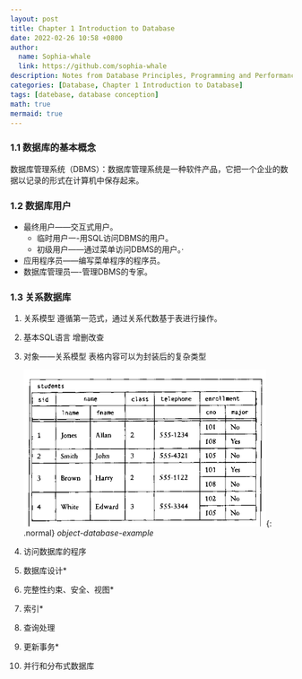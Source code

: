 ```yaml
---
layout: post
title: Chapter 1 Introduction to Database
date: 2022-02-26 10:58 +0800
author:
  name: Sophia-whale
  link: https://github.com/sophia-whale
description: Notes from Database Principles, Programming and Performance.
categories: [Database, Chapter 1 Introduction to Database]
tags: [datebase, database conception]
math: true
mermaid: true
---
```

### 1.1 数据库的基本概念

数据库管理系统（DBMS）：数据库管理系统是一种软件产品，它把一个企业的数据以记录的形式在计算机中保存起来。

### 1.2 数据库用户

* 最终用户——交互式用户。
  * 临时用户一-用SQL访问DBMS的用户。
  * 初级用户——通过菜单访问DBMS的用户。·
* 应用程序员——编写菜单程序的程序员。
* 数据库管理员—-管理DBMS的专家。

### 1.3 关系数据库

1. 关系模型
   遵循第一范式，通过关系代数基于表进行操作。
2. 基本SQL语言
   增删改查
3. 对象——关系模型
   表格内容可以为封装后的复杂类型

   ![img-description](/assets/posts/20220226/object-database-example.png){: .normal}
   _object-database-example_
4. 访问数据库的程序
5. 数据库设计*
6. 完整性约束、安全、视图*
7. 索引*
8. 查询处理
9. 更新事务*
10. 并行和分布式数据库

